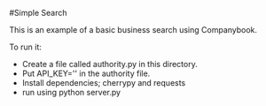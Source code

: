 #Simple Search

This is an example of a basic business search using Companybook.

To run it:
- Create a file called authority.py in this directory.
- Put API_KEY='<your Companybook API key>' in the authority file.
- Install dependencies; cherrypy and requests
- run using python server.py

